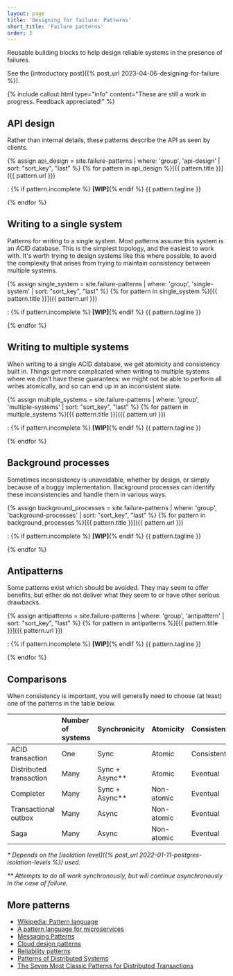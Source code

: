 ```yaml
---
layout: page
title: 'Designing for failure: Patterns'
short_title: 'Failure patterns'
order: 3
---
```


<!-- markdownlint-disable MD033 -->

Reusable building blocks to help design reliable systems in the presence of failures.

See the [introductory post]({% post_url 2023-04-06-designing-for-failure %}).

{% include callout.html
  type="info"
  content="These are still a work in progress. Feedback appreciated!"
%}

## API design

Rather than internal details, these patterns describe the API as seen by clients.

{% assign api_design = site.failure-patterns | where: 'group', 'api-design' | sort: "sort_key", "last" %}
{% for pattern in api_design %}[{{ pattern.title }}]({{ pattern.url }})

: {% if pattern.incomplete %} **[WIP]**{% endif %} {{ pattern.tagline }}

{% endfor %}

## Writing to a single system

Patterns for writing to a single system. Most patterns assume this system is an ACID database. This is the simplest topology, and the easiest to work with. It's worth trying to design systems like this where possible, to avoid the complexity that arises from trying to maintain consistency between multiple systems.

{% assign single_system = site.failure-patterns | where: 'group', 'single-system' | sort: "sort_key", "last" %}
{% for pattern in single_system %}[{{ pattern.title }}]({{ pattern.url }})

: {% if pattern.incomplete %} **[WIP]**{% endif %} {{ pattern.tagline }}

{% endfor %}

## Writing to multiple systems

When writing to a single ACID database, we get atomicity and consistency built in. Things get more complicated when writing to multiple systems where we don’t have these guarantees: we might not be able to perform all writes atomically, and so can end up in an inconsistent state.

{% assign multiple_systems = site.failure-patterns | where: 'group', 'multiple-systems' | sort: "sort_key", "last" %}
{% for pattern in multiple_systems %}[{{ pattern.title }}]({{ pattern.url }})

: {% if pattern.incomplete %} **[WIP]**{% endif %} {{ pattern.tagline }}

{% endfor %}

## Background processes

Sometimes inconsistency is unavoidable, whether by design, or simply because of a buggy implementation. Background processes can identify these inconsistencies and handle them in various ways.

{% assign background_processes = site.failure-patterns | where: 'group', 'background-processes' | sort: "sort_key", "last" %}
{% for pattern in background_processes %}[{{ pattern.title }}]({{ pattern.url }})

: {% if pattern.incomplete %} **[WIP]**{% endif %} {{ pattern.tagline }}

{% endfor %}

## Antipatterns

Some patterns exist which should be avoided. They may seem to offer benefits, but either do not deliver what they seem to or have other serious drawbacks.

{% assign antipatterns = site.failure-patterns | where: 'group', 'antipattern' | sort: "sort_key", "last" %}
{% for pattern in antipatterns %}[{{ pattern.title }}]({{ pattern.url }})

: {% if pattern.incomplete %} **[WIP]**{% endif %} {{ pattern.tagline }}

{% endfor %}

## Comparisons

When consistency is important, you will generally need to choose (at least) one of the patterns in the table below.

<div class="table-wrapper" markdown="block">

|                         | **Number of systems** | **Synchronicity** | **Atomicity** | **Consistency** | **Complexity** |
|:------------------------|:----------------------|:------------------|:--------------|:----------------|:---------------|
| ACID transaction        | One                   | Sync              | Atomic        | Consistent\*    | Simple         |
| Distributed transaction | Many                  | Sync + Async\*\*  | Atomic        | Eventual        | Complex        |
| Completer               | Many                  | Sync + Async\*\*  | Non-atomic    | Eventual        | Moderate       |
| Transactional outbox    | Many                  | Async             | Non-atomic    | Eventual        | Moderate       |
| Saga                    | Many                  | Async             | Non-atomic    | Eventual        | Complex        |

</div>

<!-- markdownlint-disable-next-line MD036 -->
*\* Depends on the [isolation level]({% post_url 2022-01-11-postgres-isolation-levels %}) used.*

<!-- markdownlint-disable-next-line MD036 -->
*\*\* Attempts to do all work synchronously, but will continue asynchronously in the case of failure.*

## More patterns

- [Wikipedia: Pattern language](https://en.wikipedia.org/wiki/Pattern_language)
- [A pattern language for microservices](https://microservices.io/patterns/index.html)
- [Messaging Patterns](https://www.enterpriseintegrationpatterns.com/)
- [Cloud design patterns](https://learn.microsoft.com/en-us/azure/architecture/patterns/)
- [Reliability patterns](https://learn.microsoft.com/en-us/azure/architecture/framework/resiliency/reliability-patterns)
- [Patterns of Distributed Systems](https://martinfowler.com/articles/patterns-of-distributed-systems/)
- [The Seven Most Classic Patterns for Distributed Transactions](https://medium.com/@dongfuye/the-seven-most-classic-solutions-for-distributed-transaction-management-3f915f331e15)
